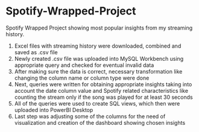 # Spotify-Wrapped-Project
Spotify Wrapped Project showing most popular insights from my streaming history.

1. Excel files with streaming history were downloaded, combined and saved as .csv file
2. Newly created .csv file was uploaded into MySQL Workbench using appropriate query and checked for eventual invalid data
3. After making sure the data is correct, necessary transformation like changing the column name or column type were done
4. Next, queries were written for obtaining appropriate insights taking into account the date column value and Spotify related characteristics like counting the stream only if the song was played for at least 30 seconds
5. All of the queries were used to create SQL views, which then were uploaded into PowerBI Desktop
6. Last step was adjusting some of the columns for the need of visualization and creation of the dashboard showing chosen insights
